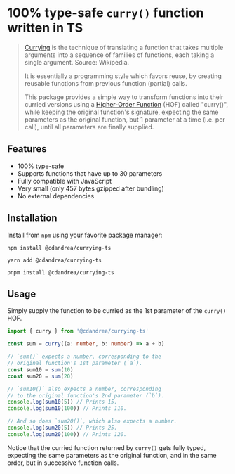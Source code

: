 # 100% type-safe `curry()` function written in TS

> [Currying](https://en.wikipedia.org/wiki/Currying) is the technique of translating a function that takes multiple arguments into a sequence of families of functions, each taking a single argument. Source: Wikipedia.
>
> It is essentially a programming style which favors reuse, by creating reusable functions from previous function (partial) calls.
>
> This package provides a simple way to transform functions into their curried versions using a [Higher-Order Function](https://en.wikipedia.org/wiki/Higher-order_function) (HOF) called "curry()", while keeping the original function's signature, expecting the same parameters as the original function, but 1 parameter at a time (i.e. per call), until all parameters are finally supplied.

## Features

- 100% type-safe
- Supports functions that have up to 30 parameters
- Fully compatible with JavaScript
- Very small (only 457 bytes gzipped after bundling)
- No external dependencies

## Installation

Install from `npm` using your favorite package manager:

```
npm install @cdandrea/currying-ts
```

```
yarn add @cdandrea/currying-ts
```

```
pnpm install @cdandrea/currying-ts
```

## Usage

Simply supply the function to be curried as the 1st parameter of the `curry()` HOF.

```ts
import { curry } from '@cdandrea/currying-ts'

const sum = curry((a: number, b: number) => a + b)

// `sum()` expects a number, corresponding to the
// original function's 1st parameter (`a`).
const sum10 = sum(10)
const sum20 = sum(20)

// `sum10()` also expects a number, corresponding
// to the original function's 2nd parameter (`b`).
console.log(sum10(5)) // Prints 15.
console.log(sum10(100)) // Prints 110.

// And so does `sum20()`, which also expects a number.
console.log(sum20(5)) // Prints 25.
console.log(sum20(100)) // Prints 120.
```

Notice that the curried function returned by `curry()` gets fully typed, expecting the same parameters as the original function, and in the same order, but in successive function calls.
